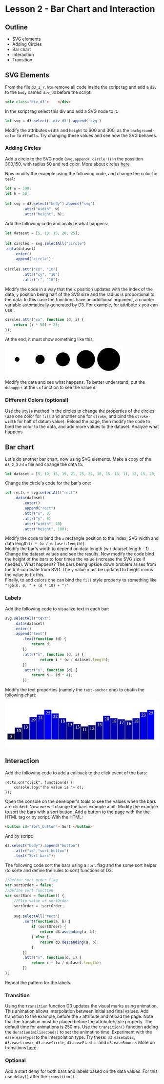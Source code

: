 # Lesson 2 - Bar Chart and Interaction

## Outline
* SVG elements
* Adding Circles
* Bar chart
* Interaction
* Transition

## SVG Elements
From the file `d3_1_7.htm` remove all code inside the script tag and add a `div` to the `body` named `div_d3` before the script.
``` html
<div class="div_d3">    </div>
```

In the script tag select this div and add a SVG node to it.
``` javascript
let svg = d3.select('.div_d3').append('svg')
```

Modify the attributes `width` and `height` to 600 and 300, as the `background-color` to `#ffa07a`. Try changing these values and see how the SVG behaves.

### Adding Circles
Add a circle to the SVG node (`svg.append('circle')`) in the possition 300,150, with radius 50 and red color. More about circles [here](https://www.w3schools.com/graphics/svg_circle.asp)

Now modify the example using the following code, and change the color for `teal`:
``` javascript
let w = 500;
let h = 50;

let svg = d3.select("body").append("svg")
        .attr("width", w)
        .attr("height", h);
```

Add the following code and analyze what happens:
``` javascript
let dataset = [5, 10, 15, 20, 25];

let circles = svg.selectAll("circle")
.data(dataset)
  	.enter()
  	.append("circle");

circles.attr("cx", "10")
        .attr("cy", "10")
        .attr("r", "10");
```
Modify the code in a way that the `x` position updates with the index of the data, `y` position being half of the SVG size and the radius is proportional to the data. In this case the functions have an additional argument, a counter variable automatically generated by D3. For example, for attribute `x` you can use:
``` javascript
circles.attr("cx", function (d, i) {
    return (i * 50) + 25;
});
```
At the end, it must show something like this:

![SVG Circles](./svg_circles.jpg)

Modify the data and see what happens. To better understand, put the `debugger` at the `cx` function to see the value `d`.

### Different Colors (optional)
Use the `style` method in the circles to change the properties of the circles (use one color for `fill` and another one for `stroke`, and bind the `stroke-width` for half of datum value). Reload the page, then modify the code to bind the color to the data, and add more values to the dataset. Analyze what happens.

## Bar chart
Let's do another bar chart, now using SVG elements. Make a copy of the `d3_2_3.htm` file and change the data to:

``` javascript
let dataset = [5, 10, 13, 19, 21, 25, 22, 18, 15, 13, 11, 12, 15, 20, 18, 17, 16, 18, 23, 25];
```

Change the circle's code for the bar's one:
``` javascript
let rects = svg.selectAll("rect")
    .data(dataset)
        .enter()
        .append("rect")
        .attr("x", 0)
        .attr("y", 0)
        .attr("width", 20)
        .attr("height", 100);
```
Modify the code to bind the `x` rectangle position to the index, SVG width and data length (`i * (w / dataset.length)`).  
Modify the bar's width to depend on data length (w / dataset.length - 1)
Change the dataset values and see the results. Now modify the code bind the height of the bars to four times the value (increase the SVG size if needed). What happens? The bars being upside down problem arises from the `0,0` cordinate from SVG. The `y` value must be updated to height minus the value to fix this.  
Finally, to add colors one can bind the `fill` style property to something like `"rgb(0, 0, " + (d * 10) + ")"`.

### Labels
Add the following code to visualize text in each bar:
``` javascript
svg.selectAll("text")
    .data(dataset)
    .enter()
    .append("text")
        .text(function (d) {
            return d;
        })
        .attr("x", function (d, i) {
                return i * (w / dataset.length);
        })
        .attr("y", function (d) {
            return h - (d * 4);
        });
```
Modify the text properties (namely the `text-anchor` one) to obatin the following chart:

![Bar chart](./bars.jpg)

## Interaction
Add the following code to add a callback to the click event of the bars:
``` javacript
rects.on("click", function(d) {
    console.log("The value is "+ d);
});
```
Open the console on the developer's tools to see the values when the bars are clicked. Now we will change the bars example a bit. Modify the example to sort the bars with a sort button. Add a button to the page with the the HTML tag or by script. With the HTML:
``` html
<button id="sort_button"> Sort </button>
```
And by script:
``` javascript
d3.select("body").append("button")
    .attr("id","sort_button")
    .text("Sort bars");
```
The following code sort the bars using a `sort` flag and the some sort helper (to sorte and define the rules to sort) functions of D3:
``` javascript
//Define sort order flag
var sortOrder = false;	
//Define sort function
var sortBars = function() {
    //Flip value of sortOrder
	sortOrder = !sortOrder;

	svg.selectAll("rect")
		.sort(function(a, b) {
			if (sortOrder) {
				return d3.ascending(a, b);
			} else {
				return d3.descending(a, b);
			}
		})
		.attr("x", function(d, i) {
    		return i * (w / dataset.length);
		})
};
```
Repeat the pattern for the labels.

### Transition
Using the `transition` function D3 updates the visual marks using animation. This animation allows interpolation between initial and final values. Add transition to the example, before the `x` attribute and reload the page. Note that the transition must be placed before the attribute/style property. The default time for animations is 250 ms. Use the `transition()` function adding the `duration(miliseconds)` to set the animatino time. Experiment with the `ease(easeType)`to the interpolation type. Try these: `d3.easeCubic`, `d3.easeLinear`, `d3.easeCircle`, `d3.easeElastic` and `d3.easeBounce`.  More on transitions [here](https://github.com/d3/d3-transition/blob/master/README.md#transition_delay)

### Optional
Add a start delay for both bars and labels based on the data values. For this use `delay()` after the `transition()`.
